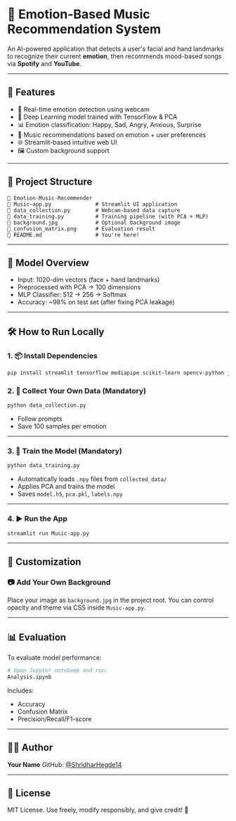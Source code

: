# 🌭 Emotion-Based Music Recommendation System

An AI-powered application that detects a user's facial and hand landmarks to recognize their current **emotion**, then recommends mood-based songs via **Spotify** and **YouTube**.

---

## 🚀 Features

* 🎥 Real-time emotion detection using webcam
* 🧠 Deep Learning model trained with TensorFlow & PCA
* 📊 Emotion classification: Happy, Sad, Angry, Anxious, Surprise
* 🎵 Music recommendations based on emotion + user preferences
* 🌐 Streamlit-based intuitive web UI
* 🖼️ Custom background support

---

## 📁 Project Structure

```
📆 Emotion-Music-Recommender
🔹 Music-app.py              # Streamlit UI application
🔹 data_collection.py        # Webcam-based data capture
🔹 data_training.py          # Training pipeline (with PCA + MLP)
🔹 background.jpg            # Optional background image
🔹 confusion_matrix.png      # Evaluation result
🔹 README.md                 # You're here!
```

---

## 🧠 Model Overview

* Input: 1020-dim vectors (face + hand landmarks)
* Preprocessed with PCA → 100 dimensions
* MLP Classifier: 512 → 256 → Softmax
* Accuracy: \~98% on test set (after fixing PCA leakage)

---

## 🛠️ How to Run Locally

### 1. 📦 Install Dependencies

```bash
pip install streamlit tensorflow mediapipe scikit-learn opencv-python joblib
```

### 2. 📸 Collect Your Own Data (Mandatory)

```bash
python data_collection.py
```

* Follow prompts
* Save 100 samples per emotion

---

### 3. 🧠 Train the Model (Mandatory)

```bash
python data_training.py
```

* Automatically loads `.npy` files from `collected_data/`
* Applies PCA and trains the model
* Saves `model.h5`, `pca.pkl`, `labels.npy`

---

### 4. ▶️ Run the App

```bash
streamlit run Music-app.py
```

---

## 🌈 Customization

### 📷 Add Your Own Background

Place your image as `background.jpg` in the project root. You can control opacity and theme via CSS inside `Music-app.py`.

---

## 📊 Evaluation

To evaluate model performance:

```bash
# Open Jupyter notebook and run:
Analysis.ipynb
```

Includes:

* Accuracy
* Confusion Matrix
* Precision/Recall/F1-score

---

## 🙇‍♂️ Author

**Your Name**
GitHub: [@ShridharHegde14](https://github.com/ShridharHegde14)

---

## 📜 License

MIT License. Use freely, modify responsibly, and give credit! 🎉
